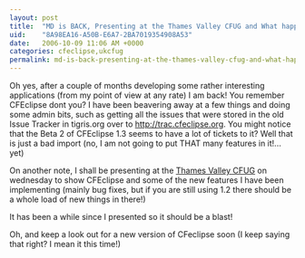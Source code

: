 ```yaml
---
layout: post
title:  "MD is BACK, Presenting at the Thames Valley CFUG and What happened to CFEclipse?"
uid:	"8A98EA16-A50B-E6A7-2BA7019354908A53"
date:   2006-10-09 11:06 AM +0000
categories: cfeclipse,ukcfug
permalink: md-is-back-presenting-at-the-thames-valley-cfug-and-what-happened-to-cfeclipse
---
```

Oh yes, after a couple of months developing some rather interesting applications (from my point of view at any rate) I am back! You remember CFEclipse dont you? I have been beavering away at a few things and doing some admin bits, such as getting all the issues that were stored in the old Issue Tracker in tigris.org over to <a href="http://trac.cfeclipse.org">http://trac.cfeclipse.org</a>. You might notice that the Beta 2 of CFEclipse 1.3 seems to have a lot of tickets to it? Well that is just a bad import (no, I am not going to put THAT many features in it!... yet)

On another note, I shall be presenting at the <a href="http://www.ukcfug.org/index.cfm?objectid=F222A9C0-F1FF-921E-187AEE9C4C78347D">Thames Valley CFUG</a> on wednesday to show CFEclipse and some of the new features I have been implementing (mainly bug fixes, but if you are still using 1.2 there should be a whole load of new things in there!)

It has been a while since I presented so it should be a blast!

Oh, and keep a look out for a new version of CFeclipse soon (I keep saying that right? I mean it this time!)